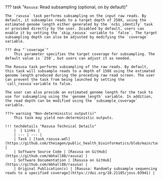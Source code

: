 ??? task "`Rasusa`: Read subsampling (optional, on by default)"

<!-- if: theiaviral -->
    The `rasusa` task performs subsampling on the input raw reads. By default, it subsamples reads to a target depth of 250X, using the estimated genome length either generated by the `ncbi_identify` task or provided directly by the user. Disabled by default, users can enable it by setting the `skip_rasusa` variable to `false`. The target subsampling depth can also be adjusted by modifying the `coverage` variable.

    ??? dna "`coverage`"
        This parameter specifies the target coverage for subsampling. The default value is `250`, but users can adjust it as needed.
<!-- endif -->

<!-- if: theiaeuk -->
    The Rasusa task performs subsampling of the raw reads. By default, this task will subsample reads to a depth of 150X using the estimated genome length produced during the preceding raw read screen. The user can prevent the task from being launched by setting the `call_rasusa`variable to false. 

    The user can also provide an estimated genome length for the task to use for subsampling using the `genome_length` variable. In addition, the read depth can be modified using the `subsample_coverage` variable.
<!-- endif -->

    ???+ warning "Non-deterministic output(s)"
        This task may yield non-deterministic outputs.

    !!! techdetails "Rasusa Technical Details"
        |  | Links |
        | --- | --- |
        | Task | [task_rasusa.wdl](https://github.com/theiagen/public_health_bioinformatics/blob/main/tasks/utilities/task_rasusa.wdl) |
        | Software Source Code | [Rasusa on GitHub](https://github.com/mbhall88/rasusa) |
        | Software Documentation | [Rasusa on GitHub](https://github.com/mbhall88/rasusa) |
        | Original Publication(s) | [Rasusa: Randomly subsample sequencing reads to a specified coverage](https://doi.org/10.21105/joss.03941) |

